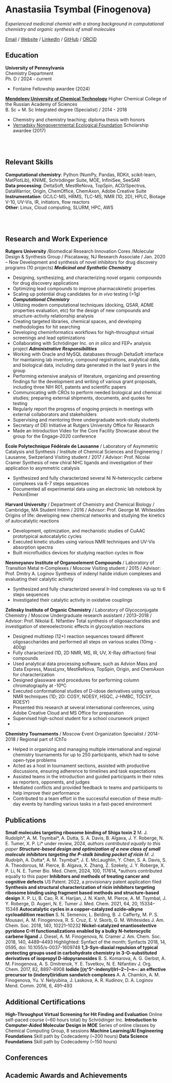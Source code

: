# Anastasiia Tsymbal (Finogenova)

_Experienced medicinal chemist with a strong background in computational chemistry and organic synthesis of small molecules_ <br>

[Email](mailto:anastas.fin@gmail.com) / [Website](___) / [LinkedIn](https://www.linkedin.com/in/anastasiia-tsymbal-0328a1126/) / [GitHub](https://github.com/elltawariel/) / [ORCID](https://orcid.org/0000-0001-9502-5494)

## Education

**University of Pennsylvania** <br>
Chemistry Department <br>
Ph. D / 2024 - current
  - Fontaine Fellowship awardee (2024)

**[Mendeleev University of Chemical Technology](https://www.muctr.ru/)** <be>
Higher Chemical College of the Russian Academy of Sciences <br>
B. Sc + M. Sc Integrated degree (Specialist) / 2014 - 2018
  - Chemistry and chemistry teaching; diploma thesis with honors
  - [Vernadsky Nongovernmental Ecological Foundation](https://vernadsky.ru/en/) Scholarship awardee (2017)

<br><br>

## Relevant Skills
**Computational chemistry**: Python (NumPy, Pandas, RDKit, scikit-learn, MatPlotLib), KNIME, Schrödinger Suite, MOE, InfiniSee, SeeSAR <br>
**Data processing**: DeltaSoft, MestReNova, TopSpin, ACD/Spectrus, DataWarrior, Origin, ChemOffice, ChemAxon, Adobe Creative Suite <br>
**Instrumentation**: GC/LC-MS, HRMS, TLC-MS, NMR (1D, 2D), HPLC, Biotage V-10, UV-Vis, IR, initiators, flow reactors <br>
**Other**: Linux, Cloud computing, SLURM, HPC, AWS

<br><br>

## Research and Work Experience
**Rutgers University** /Biomedical Research Innovation Cores /Molecular Design & Synthesis Group / Piscataway, NJ
Research Associate / Jan. 2020 – Now 
Development and synthesis of novel inhibitors for drug discovery programs (10 projects)
***Medicinal and Synthetic Chemistry***
- Designing, synthesizing, and characterizing novel organic compounds for drug discovery applications
- Optimizing lead compounds to improve pharmacokinetic properties
- Scaling up potential drug candidates for *in vivo* testing (>1g)
***Computational Chemistry***
- Utilizing modern computational techniques (docking, QSAR, ADME properties evaluation, etc) for the design of new compounds and structure-activity relationship analysis
- Creating targeted libraries, chemical spaces, and developing methodologies for hit searching
- Developing cheminformatics workflows for high-throughput virtual screenings and lead optimizations
- Collaborating with Schrödinger Inc. on *in silico* and FEP+ analysis project
***Administrative Responsibilities***
- Working with Oracle and MySQL databases through DeltaSoft interface for maintaining lab inventory, compound registrations, analytical data, and biological data, including data generated in the last 9 years in the group
- Performing extensive analysis of literature, organizing and presenting findings for the development and writing of various grant proposals, including three NIH R01, patents and scientific papers
- Communicating with CROs to perform needed biological and chemical studies; preparing external shipments, documents, and quotes for testing
- Regularly report the progress of ongoing projects in meetings with external collaborators and stakeholders
- Supervising and mentoring three undergraduate work-study students
- Secretary of DEI Initiative at Rutgers University Office for Research
- Made an Introduction Video for the Core Facility Showcase about the group for the Engage-2020 conference

**École Polytechnique Fédérale de Lausanne** / Laboratory of Asymmetric Catalysis and Synthesis / Institute of Chemical Sciences and Engineering / Lausanne, Switzerland
Visiting student / 2017 / Advisor: Prof. Nicolai Cramer
Synthesis of new chiral NHC ligands and investigation of their application to asymmetric catalysis
- Synthesized and fully characterized several Ni N-heterocyclic carbene complexes via 6-7 steps sequences
- Documented all experimental data using an electronic lab notebook by PerkinElmer

**Harvard University** / Department of Chemistry and Chemical Biology / Cambridge, MA
Student Intern / 2016 / Advisor: Prof. George M. Whitesides
Origins of life: developing new chemical networks and studying the kinetics of autocatalytic reactions
- Development, optimization, and mechanistic studies of CuAAC prototypical autocatalytic cycles 
- Executed kinetic studies using various NMR techniques and UV-Vis absorption spectra
- Built microfluidics devices for studying reaction cycles in flow

**Nesmeyanov Institute of Organoelement Compounds** / Laboratory of Transition Metal π-Complexes / Moscow
Visiting student / 2015 / Advisor: Prof. Dmitry A. Loginov
Synthesis of indenyl halide iridium complexes and evaluating their catalytic activity
- Synthesized and fully characterized several Ir-Ind complexes via up to 6 steps sequences
- Investigated their catalytic activity in oxidative couplings

**Zelinsky Institute of Organic Chemistry** / Laboratory of Glycoconjugate Chemistry / Moscow 
Undergraduate research assistant / 2013–2018 / Advisor: Prof. Nikolai E. Nifantiev
Total synthesis of oligosaccharides and investigation of stereoelectronic effects in glycosylation reactions
- Designed multistep (12+) reaction sequences toward different oligosaccharides and performed all steps on various scales (10mg - 400g)
- Fully characterized (1D, 2D NMR, MS, IR, UV, X-Ray diffraction) final compounds 
- Used analytical data processing software, such as Advion Mass and Data Express, MassLynx, MestReNova, TopSpin, Origin, and ChemAxon for characterization
- Designed glassware and procedures for performing column chromatography at -10ºC
- Executed conformational studies of D-idose derivatives using various NMR techniques (1D; 2D: COSY, NOESY, HSQC, J-HMBC, TOCSY, ROESY)
- Presented this research at several international conferences, using Adobe Creative Cloud and MS Office for preparation
- Supervised high-school student for a school coursework project
- 
**Chemistry Tournaments** / Moscow
Event Organization Specialist / 2014-2018 / Regional part of IChTo
- Helped in organizing and managing multiple international and regional chemistry tournaments for up to 250 participants, which had to solve open-type problems
- Acted as a host in tournament sections, assisted with productive discussions, ensuring adherence to timelines and task expectations
- Assisted teams in the introduction and guided participants in their roles as reporters, opponents, and judges
- Mediated conflicts and provided feedback to teams and participants to help improve their performance
- Contributed to a team effort in the successful execution of these multi-day events by handling various tasks in a fast-paced environment


## Publications
**Small molecules targeting ribosome binding of Shiga toxin 2**
M. J. Rudolph*, A. M. Tsymbal*, A. Dutta, S. A. Davis, B. Algava, J. Y. Roberge, N. E. Tumer, X. P. Li*
under review, 2024, *authors contributed equally to this paper
**Structure-based design and optimization of a new class of small molecule inhibitors targeting the P-stalk binding pocket of ricin**
M. J. Rudolph*, A. Dutta*, A. M. Tsymbal*, J. E. McLaughlin, Y. Chen, S. A. Davis, S. A. Theodorous, M. Pierce, B. Algava, X. Zhang, Z. Szekely, J. Y. Roberge, X. P. Li, N. E. Tumer
Bio. Med. Chem, 2024, 100, 117614, *authors contributed equally to this paper
**Inhibitors and methods of treating cancer and cognitive defects**
US Patent. 2022, a provisionary patent application filed
**Synthesis and structural characterization of ricin inhibitors targeting ribosome binding using fragment based methods and structure-based design**
X. P. Li, B. Cao, R. K. Harijan, J. N. Kanh, M. Pierce, A. M. Tsymbal, J. Y. Roberge, D. Augeri, N. E. Tumer
J. Med. Chem. 2021, 64, 20, 15334–15348
**Autocatalytic cycles in a copper-catalyzed azide–alkyne cycloaddition reaction**
S. N. Semenov, L. Belding, B. J. Cafferty, M. P. S. Mousavi, A. M. Finogenova, R. S. Cruz, E. V. Skorb, G. M. Whitesides
J. Am. Chem. Soc. 2018, 140, 10221–10232
**Nickel-catalyzed enantioselective pyridone C–H functionalizations enabled by a bulky N-heterocyclic carbene ligand**
J. Diesel, A. M. Finogenova, N. Cramer
J. Am. Chem. Soc. 2018, 140, 4489–4493
Highlighted: Synfact of the month; Synfacts 2018, 14, 0595, doi: 10.1055/s-0037-1609748
**1,3-Syn-diaxial repulsion of typical protecting groups used in carbohydrate chemistry in 3-O-substituted derivatives of isopropyl D-idopyranosides**
B. S. Komarova, A. G. Gerbst, A. M. Finogenova, A. S. Dmitrenok, Y. E. Tsvetkov, N. E. Nifantiev
J. Org. Chem. 2017, 82, 8897–8908
**Iodide [(η^5^-indenyl)IrI~2~]~n~: an effective precursor to (indenyl)iridium sandwich complexes**
A. A. Chamkin, A. M. Finogenova, Yu. V. Nelyubina, J. Laskova, A. R. Kudinov, D. A. Loginov
Mend. Comm. 2016, 6, 491–493

## Additional Certifications
**High-Throughput Virtual Screening for Hit Finding and Evaluation**
	Online self-paced course (~60 hours total) by Schrödinger Inc.
**Introduction to Computer-Aided Molecular Design in MOE**
	Series of online classes by Chemical Computing Group, 8 sessions
**Machine Learning/AI Engineering Foundations**
	Skill path by Codecademy (~200 hours)
**Data Science Foundations**
	Skill path by Codecademy (~150 hours)


## Conferences


## Academic Awards and Achievements
